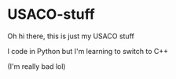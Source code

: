 # USACO-stuff
Oh hi there, this is just my USACO stuff

I code in Python but I'm learning to switch to C++

(I'm really bad lol)
